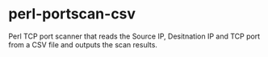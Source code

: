 # perl-portscan-csv
Perl TCP port scanner that reads the Source IP, Desitnation IP and TCP port from a CSV file and outputs the scan results.
